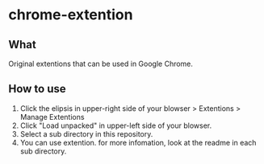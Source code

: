 # chrome-extention

## What
Original extentions that can be used in Google Chrome.

## How to use
1. Click the elipsis in upper-right side of your blowser > Extentions > Manage Extentions
1. Click "Load unpacked" in upper-left side of your blowser.
1. Select a sub directory in this repository.
1. You can use extention. for more infomation, look at the readme in each sub directory.
